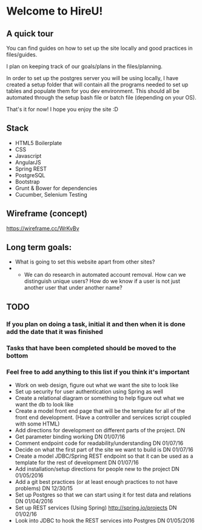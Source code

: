 # Welcome to HireU!

## A quick tour

You can find guides on how to set up the site locally and good practices in files/guides.

I plan on keeping track of our goals/plans in the files/planning.

In order to set up the postgres server you will be using locally, I have created a setup folder that will contain all the programs needed to set up tables and populate them for you dev environment. This should all be automated through the setup bash file or batch file (depending on your OS).

That's it for now! I hope you enjoy the site :D

## Stack
* HTML5 Boilerplate
* CSS
* Javascript
* AngularJS
* Spring REST
* PostgreSQL
* Bootstrap
* Grunt & Bower for dependencies
* Cucumber, Selenium Testing

## Wireframe (concept)
https://wireframe.cc/WrKvBv

## Long term goals:
* What is going to set this website apart from other sites?
* - We can do research in automated account removal. How can we distinguish unique users? How do we know if a user is not just another
user that under another name?

## TODO
### If you plan on doing a task, initial it and then when it is done add the date that it was finished
### Tasks that have been completed should be moved to the bottom
### Feel free to add anything to this list if you think it's important

* Work on web design, figure out what we want the site to look like
* Set up security for user authentication using Spring as well
* Create a relational diagram or something to help figure out what we want the db to look like
* Create a model front end page that will be the template for all of the front end development. (Have a controller and services script coupled with some HTML)
* Add directions for development on different parts of the project. DN
* Get parameter binding working DN 01/07/16
* Comment endpoint code for readability/understanding DN 01/07/16
* Decide on what the first part of the site we want to build is DN 01/07/16
* Create a model JDBC/Spring REST endpoint so that it can be used as a template for the rest of development DN 01/07/16
* Add installation/setup directions for people new to the project DN 01/05/2016
* Add a git best practices (or at least enough practices to not have problems) DN 12/30/15
* Set up Postgres so that we can start using it for test data and relations DN 01/04/2016
* Set up REST services (Using Spring) http://spring.io/projects DN 01/02/16
* Look into JDBC to hook the REST services into Postgres DN 01/05/2016
